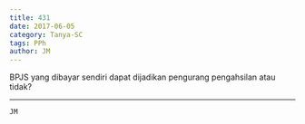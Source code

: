```yaml
---
title: 431
date: 2017-06-05
category: Tanya-SC
tags: PPh
author: JM
---
```


BPJS yang dibayar sendiri dapat dijadikan pengurang pengahsilan atau tidak?

---



`JM`
